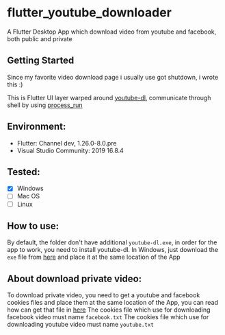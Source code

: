 # flutter_youtube_downloader

A Flutter Desktop App which download video from youtube and facebook, both public and private

## Getting Started

Since my favorite video download page i usually use got shutdown, i wrote this :)

This is Flutter UI layer warped around [youtube-dl](https://github.com/ytdl-org/youtube-dl), communicate through shell by using [process_run](https://github.com/tekartik/process_run.dart)

## Environment:

- Flutter: Channel dev, 1.26.0-8.0.pre
- Visual Studio Community: 2019 16.8.4

## Tested:
- [x] Windows
- [ ] Mac OS
- [ ] Linux

## How to use:
By default, the folder don't have additional `youtube-dl.exe`, in order for the app to work, you need to install youtube-dl.
In Windows, just download the `exe` file from [here](https://yt-dl.org/latest/youtube-dl.exe) and place it at the same location of the App

## About download private video:
To download private video, you need to get a youtube and facebook cookies files and place them at the same location of the App, you can read how can get that file in [here](https://github.com/ytdl-org/youtube-dl#how-do-i-pass-cookies-to-youtube-dl)
The cookies file which use for downloading facebook video must name `facebook.txt`
The cookies file which use for downloading youtube video must name `youtube.txt`

